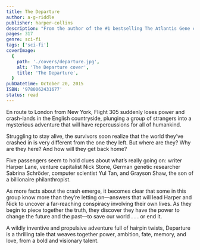 ```yaml
---
title: The Departure
author: a-g-riddle
publisher: harper-collins
description: "From the author of the #1 bestselling The Atlantis Gene comes a new novel in which the world’s past and future rests in the hands of five unwitting strangers in this definitive edition of A. G. Riddle's time-traveling, mind-bending speculative thriller."
pages: 317
genre: sci-fi
tags: ['sci-fi']
coverImage:
  {
    path: './covers/departure.jpg',
    alt: 'The Departure cover',
    title: 'The Departure',
  }
pubDatetime: October 20, 2015
ISBN: '9780062431677'
status: read
---
```


En route to London from New York, Flight 305 suddenly loses power and crash-lands in the English countryside, plunging a group of strangers into a mysterious adventure that will have repercussions for all of humankind.

Struggling to stay alive, the survivors soon realize that the world they’ve crashed in is very different from the one they left. But where are they? Why are they here? And how will they get back home?

Five passengers seem to hold clues about what’s really going on: writer Harper Lane, venture capitalist Nick Stone, German genetic researcher Sabrina Schröder, computer scientist Yul Tan, and Grayson Shaw, the son of a billionaire philanthropist.

As more facts about the crash emerge, it becomes clear that some in this group know more than they’re letting on—answers that will lead Harper and Nick to uncover a far-reaching conspiracy involving their own lives. As they begin to piece together the truth, they discover they have the power to change the future and the past—to save our world . . . or end it.

A wildly inventive and propulsive adventure full of hairpin twists, Departure is a thrilling tale that weaves together power, ambition, fate, memory, and love, from a bold and visionary talent.
